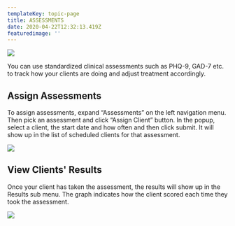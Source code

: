 ```yaml
---
templateKey: topic-page
title: ASSESSMENTS
date: 2020-04-22T12:32:13.419Z
featuredimage: ''
---
```

![](/img/assessments.png)

You can use standardized clinical assessments such as PHQ-9, GAD-7 etc. to track how your clients are doing and adjust treatment accordingly.



## Assign Assessments

To assign assessments, expand “Assessments” on the left navigation menu. Then pick an assessment and click “Assign Client” button. In the popup, select a client, the start date and how often and then click submit. It will show up in the list of scheduled clients for that assessment.

![](/img/assessment2.png)



## View Clients' Results

Once your client has taken the assessment, the results will show up in the Results sub menu. The graph indicates how the client scored each time they took the assessment.

![](/img/assessment3.png)
